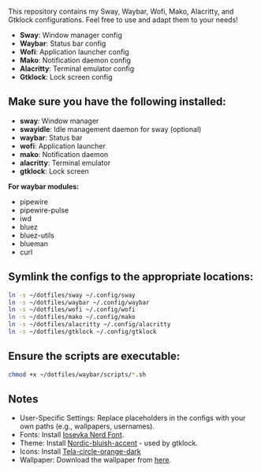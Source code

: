 This repository contains my Sway, Waybar, Wofi, Mako, Alacritty, and Gtklock configurations. Feel free to use and adapt them to your needs!

- **Sway**: Window manager config
- **Waybar**: Status bar config
- **Wofi**: Application launcher config
- **Mako**: Notification daemon config
- **Alacritty**: Terminal emulator config
- **Gtklock**: Lock screen config

## Make sure you have the following installed:
- **sway**: Window manager
- **swayidle**: Idle management daemon for sway (optional)
- **waybar**: Status bar
- **wofi**: Application launcher
- **mako**: Notification daemon
- **alacritty**: Terminal emulator
- **gtklock**: Lock screen

**For waybar modules:**
- pipewire
- pipewire-pulse
- iwd
- bluez
- bluez-utils
- blueman
- curl

## Symlink the configs to the appropriate locations:
```bash
ln -s ~/dotfiles/sway ~/.config/sway
ln -s ~/dotfiles/waybar ~/.config/waybar
ln -s ~/dotfiles/wofi ~/.config/wofi
ln -s ~/dotfiles/mako ~/.config/mako
ln -s ~/dotfiles/alacritty ~/.config/alacritty
ln -s ~/dotfiles/gtklock ~/.config/gtklock
```

## Ensure the scripts are executable:
```bash
chmod +x ~/dotfiles/waybar/scripts/*.sh
```

## Notes
- User-Specific Settings: Replace placeholders in the configs with your own paths (e.g., wallpapers, usernames).
- Fonts: Install [Iosevka Nerd Font](https://github.com/ryanoasis/nerd-fonts/tree/master/patched-fonts/Iosevka).
- Theme: Install [Nordic-bluish-accent](https://www.gnome-look.org/p/1267246) - used by gtklock.
- Icons: Install [Tela-circle-orange-dark](https://github.com/vinceliuice/Tela-circle-icon-theme)
- Wallpaper: Download the wallpaper from [here](https://wall.alphacoders.com/big.php?i=1347602).
